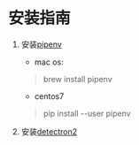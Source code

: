 安装指南
====

1. 安装[pipenv](https://github.com/pypa/pipenv)
    - mac os: 
    > brew install pipenv
    - centos7
    > pip install --user pipenv

2. 安装[detectron2](https://github.com/facebookresearch/detectron2)
